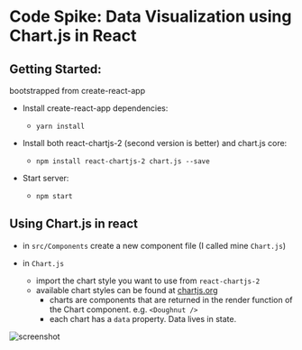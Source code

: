 # Code Spike: Data Visualization using Chart.js in React

## Getting Started:

bootstrapped from create-react-app

* Install create-react-app dependencies:
  * `yarn install`

* Install both react-chartjs-2 (second version is better) and chart.js core:
  * `npm install react-chartjs-2 chart.js --save`

* Start server:
  * `npm start`

## Using Chart.js in react
*  in `src/Components` create a new component file (I called mine `Chart.js`)

* in `Chart.js`
  * import the chart style you want to use from `react-chartjs-2`
  * available chart styles can be found at [chartjs.org](http://www.chartjs.org/docs/latest/charts/)
    * charts are components that are returned in the render function of the Chart component. e.g. `<Doughnut />`
    * each chart has a `data` property. Data lives in state.

![screenshot]('./screenshot.png')
